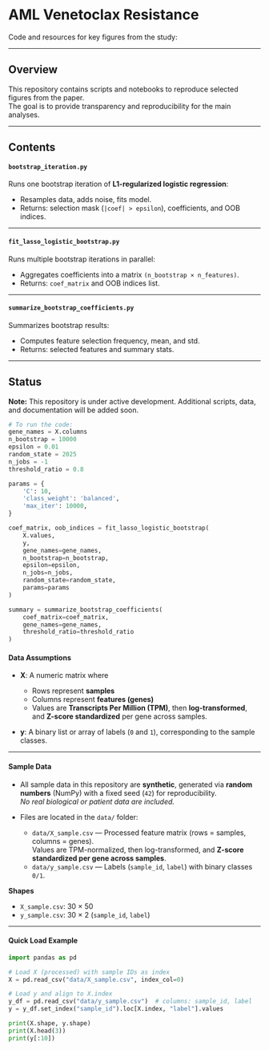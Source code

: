 # AML Venetoclax Resistance

Code and resources for key figures from the study:

---

## Overview
This repository contains scripts and notebooks to reproduce selected figures from the paper.  
The goal is to provide transparency and reproducibility for the main analyses.

---

## Contents

#### `bootstrap_iteration.py`
Runs one bootstrap iteration of **L1-regularized logistic regression**:  
- Resamples data, adds noise, fits model.  
- Returns: selection mask (`|coef| > epsilon`), coefficients, and OOB indices.

---

#### `fit_lasso_logistic_bootstrap.py`
Runs multiple bootstrap iterations in parallel:  
- Aggregates coefficients into a matrix `(n_bootstrap × n_features)`.  
- Returns: `coef_matrix` and OOB indices list.

---

#### `summarize_bootstrap_coefficients.py`
Summarizes bootstrap results:  
- Computes feature selection frequency, mean, and std.  
- Returns: selected features and summary stats.


---

## Status
**Note:** This repository is under active development. Additional scripts, data, and documentation will be added soon.

```python
# To run the code:
gene_names = X.columns
n_bootstrap = 10000
epsilon = 0.01
random_state = 2025
n_jobs = -1
threshold_ratio = 0.8

params = {
    'C': 10,
    'class_weight': 'balanced',
    'max_iter': 10000,
}

coef_matrix, oob_indices = fit_lasso_logistic_bootstrap(
    X.values, 
    y, 
    gene_names=gene_names,        
    n_bootstrap=n_bootstrap,
    epsilon=epsilon,
    n_jobs=n_jobs,               
    random_state=random_state,
    params=params
)

summary = summarize_bootstrap_coefficients(
    coef_matrix=coef_matrix,
    gene_names=gene_names,
    threshold_ratio=threshold_ratio
)
```

#### Data Assumptions

- **X**: A numeric matrix where  
  - Rows represent **samples**  
  - Columns represent **features (genes)**  
  - Values are **Transcripts Per Million (TPM)**, then **log-transformed**, and **Z-score standardized** per gene across samples.

- **y**: A binary list or array of labels (`0` and `1`), corresponding to the sample classes.

---

#### Sample Data

- All sample data in this repository are **synthetic**, generated via **random numbers** (NumPy) with a fixed seed (`42`) for reproducibility.  
  *No real biological or patient data are included.*

- Files are located in the `data/` folder:
  - `data/X_sample.csv` — Processed feature matrix (rows = samples, columns = genes).  
    Values are TPM-normalized, then log-transformed, and **Z-score standardized per gene across samples**.
  - `data/y_sample.csv` — Labels (`sample_id`, `label`) with binary classes `0/1`.

**Shapes**
- `X_sample.csv`: 30 × 50
- `y_sample.csv`: 30 × 2 (`sample_id`, `label`)

---

#### Quick Load Example

```python
import pandas as pd

# Load X (processed) with sample IDs as index
X = pd.read_csv("data/X_sample.csv", index_col=0)

# Load y and align to X.index
y_df = pd.read_csv("data/y_sample.csv")  # columns: sample_id, label
y = y_df.set_index("sample_id").loc[X.index, "label"].values

print(X.shape, y.shape)
print(X.head(3))
print(y[:10])
```
